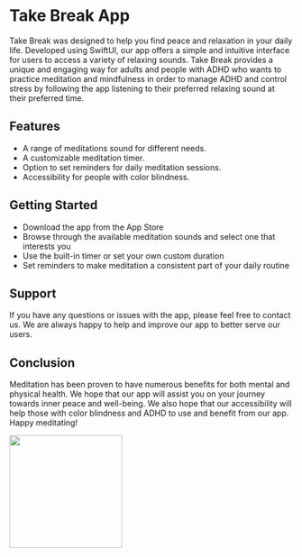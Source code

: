 # Take Break App
Take Break was designed to help you find peace and relaxation in your daily life. Developed using SwiftUI, our app offers a simple and intuitive interface for users to access a variety of relaxing sounds. 
Take Break provides a unique and engaging way for adults and people with ADHD who wants to practice meditation and mindfulness  in order to manage ADHD and control stress by following the app listening to their preferred relaxing sound at their preferred time.

## Features

* A range of meditations sound for different needs.
* A customizable meditation timer.
* Option to set reminders for daily meditation sessions.
* Accessibility for people with color blindness.

## Getting Started

* Download the app from the App Store 
* Browse through the available meditation sounds and select one that interests you
* Use the built-in timer or set your own custom duration
* Set reminders to make meditation a consistent part of your daily routine

## Support

If you have any questions or issues with the app, please feel free to contact us. We are always happy to help and improve our app to better serve our users.


## Conclusion

Meditation has been proven to have numerous benefits for both mental and physical health. We hope that our app will assist you on your journey towards inner peace and well-being. We also hope that our accessibility  will help those with color blindness and ADHD to use and benefit from our app. 
Happy meditating!

<img src="https://user-images.githubusercontent.com/70070721/212329813-3316a5ad-59e2-489b-9e2e-c206e1bd33a6.png" width="200"> 
 



